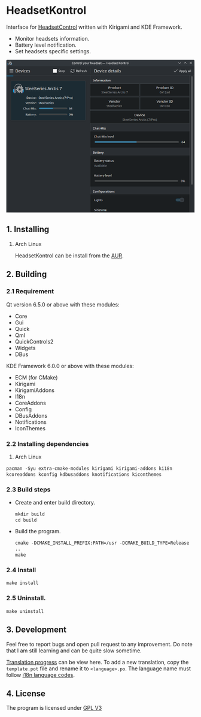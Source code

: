 # HeadsetKontrol

Interface for [HeadsetControl](https://github.com/Sapd/HeadsetControl) written with Kirigami and KDE Framework.

* Monitor headsets information.
* Battery level notification.
* Set headsets specific settings.

![Screenshot](screenshot.png)

## 1. Installing
1. Arch Linux

   HeadsetKontrol can be install from the [AUR](https://aur.archlinux.org/packages/headsetkontrol).

## 2. Building
### 2.1 Requirement
Qt version 6.5.0 or above with these modules:

* Core
* Gui
* Quick
* Qml
* QuickControls2
* Widgets
* DBus

KDE Framework 6.0.0 or above with these modules:

* ECM (for CMake)
* Kirigami
* KirigamiAddons
* I18n
* CoreAddons
* Config
* DBusAddons
* Notifications
* IconThemes

### 2.2 Installing dependencies

1. Arch Linux
```
pacman -Syu extra-cmake-modules kirigami kirigami-addons ki18n kcoreaddons kconfig kdbusaddons knotifications kiconthemes
```

### 2.3 Build steps
- Create and enter build directory.

   ```
   mkdir build
   cd build
   ```

- Build the program.

   ```
   cmake -DCMAKE_INSTALL_PREFIX:PATH=/usr -DCMAKE_BUILD_TYPE=Release ..
   make
   ```

### 2.4 Install

   ```
   make install
   ```

### 2.5 Uninstall.
   ```
   make uninstall
   ```

## 3. Development

Feel free to report bugs and open pull request to any improvement. Do note that I am still learning and can be quite slow sometime.

[Translation progress](translation/Progress.md) can be view here. To add a new translation, copy the `template.pot` file and rename it to `<language>.po`. The language name must follow [i18n language codes](https://i18ns.com/languagecode.html).

## 4. License
The program is licensed under [GPL V3](LICENSE)
